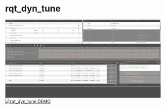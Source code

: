# rqt_dyn_tune
![alt text](rqt_dyn_tune.png)
[![rqt_dyn_tune DEMO](http://img.youtube.com/vi/58Y5uYGkBuc/0.jpg)](http://www.youtube.com/watch?v=58Y5uYGkBuc)
